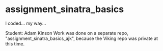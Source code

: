 # assignment_sinatra_basics
I coded... my way...

Student: Adam Kinson
Work was done on a separate repo, "assignment_sinatra_basics_ajk", because the Viking repo was private at this time.
